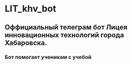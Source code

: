 # LIT_khv_bot

## Оффициальный телеграм бот Лицея инновационных технологий города Хабаровска.

### Бот помогает ученикам с учебой